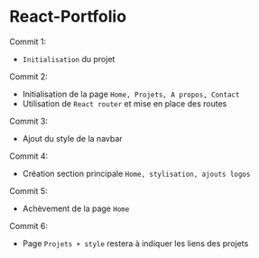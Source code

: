 # React-Portfolio

Commit 1:
- `Initialisation` du projet

Commit 2:
- Initialisation de la page `Home, Projets, A propos, Contact`
- Utilisation de `React router` et mise en place des routes

Commit 3:
- Ajout du style de la navbar

Commit 4:
- Création section principale `Home, stylisation, ajouts logos`

Commit 5:
- Achèvement de la page `Home`

Commit 6:
- Page `Projets + style` restera à indiquer les liens des projets
